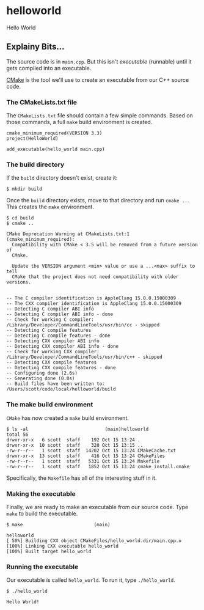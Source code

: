# helloworld
Hello World

## Explainy Bits...
The source code is in `main.cpp`. But this isn't _executable_ (runnable) until it gets compiled into an executable.

[CMake](https://cmake.org/) is the tool we'll use to create an executable from our C++ source code. 

### The CMakeLists.txt file
The `CMakeLists.txt` file should contain a few simple commands. Based on those commands, a full `make` build environment is created.

```
cmake_minimum_required(VERSION 3.3)
project(HelloWorld)

add_executable(hello_world main.cpp)
```

### The build directory
If the `build` directory doesn't exist, create it:
```
$ mkdir build
```

Once the `build` directory exists, move to that directory and run `cmake ..`. This creates the `make` environment. 

```
$ cd build
$ cmake ..

CMake Deprecation Warning at CMakeLists.txt:1 (cmake_minimum_required):
  Compatibility with CMake < 3.5 will be removed from a future version of
  CMake.

  Update the VERSION argument <min> value or use a ...<max> suffix to tell
  CMake that the project does not need compatibility with older versions.


-- The C compiler identification is AppleClang 15.0.0.15000309
-- The CXX compiler identification is AppleClang 15.0.0.15000309
-- Detecting C compiler ABI info
-- Detecting C compiler ABI info - done
-- Check for working C compiler: /Library/Developer/CommandLineTools/usr/bin/cc - skipped
-- Detecting C compile features
-- Detecting C compile features - done
-- Detecting CXX compiler ABI info
-- Detecting CXX compiler ABI info - done
-- Check for working CXX compiler: /Library/Developer/CommandLineTools/usr/bin/c++ - skipped
-- Detecting CXX compile features
-- Detecting CXX compile features - done
-- Configuring done (2.6s)
-- Generating done (0.0s)
-- Build files have been written to: /Users/scott/code/local/helloworld/build
```

### The make build environment
`CMake` has now created a `make` build environment. 

```
$ ls -al                            (main)helloworld
total 56
drwxr-xr-x   6 scott  staff    192 Oct 15 13:24 .
drwxr-xr-x  10 scott  staff    320 Oct 15 13:15 ..
-rw-r--r--   1 scott  staff  14202 Oct 15 13:24 CMakeCache.txt
drwxr-xr-x  13 scott  staff    416 Oct 15 13:24 CMakeFiles
-rw-r--r--   1 scott  staff   5331 Oct 15 13:24 Makefile
-rw-r--r--   1 scott  staff   1852 Oct 15 13:24 cmake_install.cmake

```

Specifically, the `Makefile` has all of the interesting stuff in it. 

### Making the executable
Finally, we are ready to make an executable from our source code. Type `make` to build the executable. 

```
$ make                          (main)

helloworld
[ 50%] Building CXX object CMakeFiles/hello_world.dir/main.cpp.o
[100%] Linking CXX executable hello_world
[100%] Built target hello_world
```

### Running the executable
Our executable is called `hello_world`. To run it, type `./hello_world`.

```
$ ./hello_world

Hello World!
```
